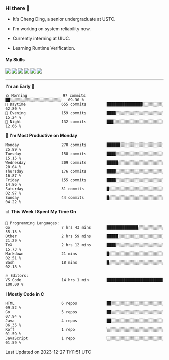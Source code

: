 ### Hi there 👋

* It's Cheng Ding, a senior undergraduate at USTC.
  
* I'm working on system reliability now.

* Currently interning at UIUC.

* Learning Runtime Verification.

#### My Skills

![](https://img.shields.io/badge/C++-65318e?logo=cplusplus&logoColor=fff)
![](https://img.shields.io/badge/Python-3e74a2?logo=python&logoColor=fff)
![](https://img.shields.io/badge/C-5654a2?logo=c&logoColor=fff)
![](https://img.shields.io/badge/Go-00aaff?logo=go&logoColor=fff)
![](https://img.shields.io/badge/Docker-0088ff?logo=docker&logoColor=fff)
![](https://img.shields.io/badge/Apache-D22128?logo=apache&logoColor=fff)

---
<!--START_SECTION:waka-->
**I'm an Early 🐤** 

```text
🌞 Morning                97 commits          ██░░░░░░░░░░░░░░░░░░░░░░░   09.30 % 
🌆 Daytime                655 commits         ████████████████░░░░░░░░░   62.80 % 
🌃 Evening                159 commits         ████░░░░░░░░░░░░░░░░░░░░░   15.24 % 
🌙 Night                  132 commits         ███░░░░░░░░░░░░░░░░░░░░░░   12.66 % 
```
📅 **I'm Most Productive on Monday** 

```text
Monday                   270 commits         ██████░░░░░░░░░░░░░░░░░░░   25.89 % 
Tuesday                  158 commits         ████░░░░░░░░░░░░░░░░░░░░░   15.15 % 
Wednesday                209 commits         █████░░░░░░░░░░░░░░░░░░░░   20.04 % 
Thursday                 176 commits         ████░░░░░░░░░░░░░░░░░░░░░   16.87 % 
Friday                   155 commits         ████░░░░░░░░░░░░░░░░░░░░░   14.86 % 
Saturday                 31 commits          █░░░░░░░░░░░░░░░░░░░░░░░░   02.97 % 
Sunday                   44 commits          █░░░░░░░░░░░░░░░░░░░░░░░░   04.22 % 
```


📊 **This Week I Spent My Time On** 

```text
💬 Programming Languages: 
Go                       7 hrs 43 mins       ██████████████░░░░░░░░░░░   55.13 % 
Other                    2 hrs 59 mins       █████░░░░░░░░░░░░░░░░░░░░   21.29 % 
TeX                      2 hrs 12 mins       ████░░░░░░░░░░░░░░░░░░░░░   15.73 % 
Markdown                 21 mins             █░░░░░░░░░░░░░░░░░░░░░░░░   02.51 % 
Bash                     18 mins             █░░░░░░░░░░░░░░░░░░░░░░░░   02.18 % 

🔥 Editors: 
VS Code                  14 hrs 1 min        █████████████████████████   100.00 % 
```

**I Mostly Code in C** 

```text
HTML                     6 repos             ██░░░░░░░░░░░░░░░░░░░░░░░   09.52 % 
Go                       5 repos             ██░░░░░░░░░░░░░░░░░░░░░░░   07.94 % 
Java                     4 repos             ██░░░░░░░░░░░░░░░░░░░░░░░   06.35 % 
Roff                     1 repo              ░░░░░░░░░░░░░░░░░░░░░░░░░   01.59 % 
JavaScript               1 repo              ░░░░░░░░░░░░░░░░░░░░░░░░░   01.59 % 
```




 Last Updated on 2023-12-27 11:11:51 UTC
<!--END_SECTION:waka-->
